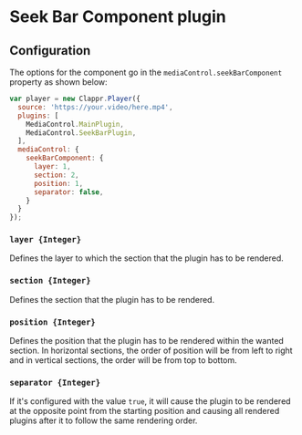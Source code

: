 # Seek Bar Component plugin

## Configuration
The options for the component go in the `mediaControl.seekBarComponent` property as shown below:
```javascript
var player = new Clappr.Player({
  source: 'https://your.video/here.mp4',
  plugins: [
    MediaControl.MainPlugin,
    MediaControl.SeekBarPlugin,
  ],
  mediaControl: {
    seekBarComponent: { 
      layer: 1, 
      section: 2, 
      position: 1, 
      separator: false,
    }
  }
});
```

### `layer {Integer}`
Defines the layer to which the section that the plugin has to be rendered.

### `section {Integer}`
Defines the section that the plugin has to be rendered.

### `position {Integer}`
Defines the position that the plugin has to be rendered within the wanted section. In horizontal sections, the order of position will be from left to right and in vertical sections, the order will be from top to bottom.

### `separator {Integer}`
If it's configured with the value `true`, it will cause the plugin to be rendered at the opposite point from the starting position and causing all rendered plugins after it to follow the same rendering order.